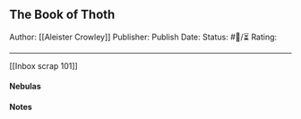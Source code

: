 ## The Book of Thoth

Author: [[Aleister Crowley]]
Publisher:
Publish Date:
Status: #💫/⏳ 
Rating:

___

[[Inbox scrap 101]]

#### Nebulas



#### Notes

